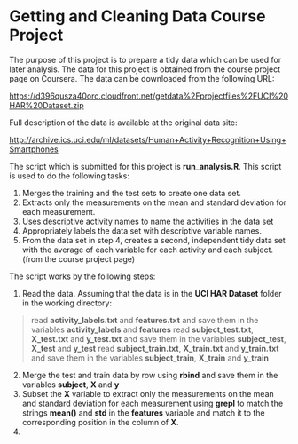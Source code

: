 Getting and Cleaning Data Course Project
===================

The purpose of this project is to prepare a tidy data which can be used for later analysis. The data for this project is obtained from the course project page on Coursera. The data can be downloaded from the following URL:

https://d396qusza40orc.cloudfront.net/getdata%2Fprojectfiles%2FUCI%20HAR%20Dataset.zip

Full description of the data is available at the original data site:

http://archive.ics.uci.edu/ml/datasets/Human+Activity+Recognition+Using+Smartphones

The script which is submitted for this project is **run_analysis.R**. This script is used to do the following tasks:

1. Merges the training and the test sets to create one data set.
2. Extracts only the measurements on the mean and standard deviation for each measurement. 
3. Uses descriptive activity names to name the activities in the data set
4. Appropriately labels the data set with descriptive variable names. 
5. From the data set in step 4, creates a second, independent tidy data set with the average of each variable for each activity and each subject. (from the course project page)

The script works by the following steps:

1. Read the data. Assuming that the data is in the **UCI HAR Dataset** folder in the working directory:
> read **activity_labels.txt** and **features.txt** and save them in the variables **activity_labels** and **features**
> read **subject_test.txt**, **X_test.txt** and **y_test.txt** and save them in the variables **subject_test**, **X_test** and **y_test**
> read **subject_train.txt**, **X_train.txt** and **y_train.txt** and save them in the variables **subject_train**, **X_train** and **y_train**
2. Merge the test and train data by row using **rbind** and save them in the variables **subject**, **X** and **y**
3. Subset the **X** variable to extract only the measurements on the mean and standard deviation for each measurement using **grepl** to match the strings **mean()** and **std** in the **features** variable and match it to the corresponding position in the column of **X**.
4. 
